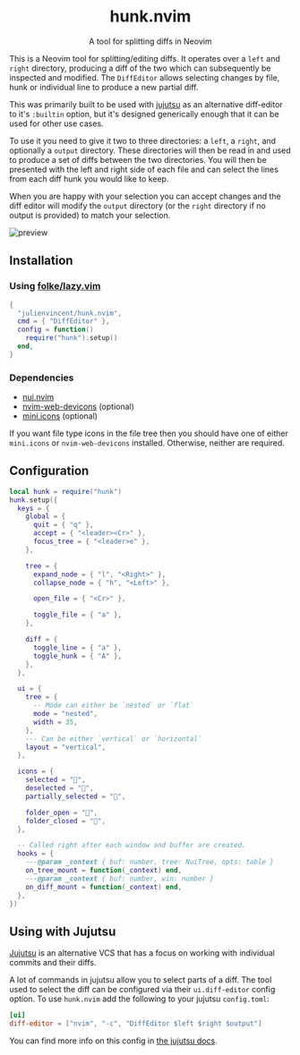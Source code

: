 <div align="center">
  <h1>hunk.nvim</h1>
</div>

<div align="center">
  <p>
    A tool for splitting diffs in Neovim
  </p>
</div>

This is a Neovim tool for splitting/editing diffs. It operates over a `left` and `right` directory, producing a diff of
the two which can subsequently be inspected and modified. The `DiffEditor` allows selecting changes by file, hunk or
individual line to produce a new partial diff.

This was primarily built to be used with [jujutsu](https://github.com/martinvonz/jj) as an alternative diff-editor to
it's `:builtin` option, but it's designed generically enough that it can be used for other use cases.

To use it you need to give it two to three directories: a `left`, a `right`, and optionally a `output` directory. These
directories will then be read in and used to produce a set of diffs between the two directories. You will then be
presented with the left and right side of each file and can select the lines from each diff hunk you would like to keep.

When you are happy with your selection you can accept changes and the diff editor will modify the `output` directory (or
the `right` directory if no output is provided) to match your selection.

![preview](assets/preview.png)

## Installation

### Using [folke/lazy.vim](https://github.com/folke/lazy.nvim)

```lua
{
  "julienvincent/hunk.nvim",
  cmd = { "DiffEditor" },
  config = function()
    require("hunk").setup()
  end,
}
```

### Dependencies

+ [nui.nvim](https://github.com/MunifTanjim/nui.nvim)
+ [nvim-web-devicons](https://github.com/nvim-tree/nvim-web-devicons) (optional)
+ [mini.icons](https://github.com/echasnovski/mini.icons) (optional)

If you want file type icons in the file tree then you should have one of either `mini.icons` or `nvim-web-devicons`
installed. Otherwise, neither are required.

## Configuration

```lua
local hunk = require("hunk")
hunk.setup({
  keys = {
    global = {
      quit = { "q" },
      accept = { "<leader><Cr>" },
      focus_tree = { "<leader>e" },
    },

    tree = {
      expand_node = { "l", "<Right>" },
      collapse_node = { "h", "<Left>" },

      open_file = { "<Cr>" },

      toggle_file = { "a" },
    },

    diff = {
      toggle_line = { "a" },
      toggle_hunk = { "A" },
    },
  },

  ui = {
    tree = {
      -- Mode can either be `nested` or `flat`
      mode = "nested",
      width = 35,
    },
    --- Can be either `vertical` or `horizontal`
    layout = "vertical",
  },

  icons = {
    selected = "󰡖",
    deselected = "",
    partially_selected = "󰛲",

    folder_open = "",
    folder_closed = "",
  },

  -- Called right after each window and buffer are created.
  hooks = {
    ---@param _context { buf: number, tree: NuiTree, opts: table }
    on_tree_mount = function(_context) end,
    ---@param _context { buf: number, win: number }
    on_diff_mount = function(_context) end,
  },
})
```

## Using with Jujutsu

[Jujutsu](https://github.com/martinvonz/jj) is an alternative VCS that has a focus on working with individual commits
and their diffs.

A lot of commands in jujutsu allow you to select parts of a diff. The tool used to select the diff can be configured via
their `ui.diff-editor` config option. To use `hunk.nvim` add the following to your jujutsu `config.toml`:

```toml
[ui]
diff-editor = ["nvim", "-c", "DiffEditor $left $right $output"]
```

You can find more info on this config in [the jujutsu docs](https://martinvonz.github.io/jj/latest/config/#editing-diffs).
